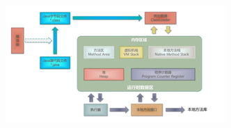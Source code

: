 ![Java虚拟机运行时数据区](../images/Java虚拟机运行时数据区.png)





































































